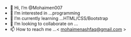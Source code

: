 - 👋 Hi, I’m @Mohaimen007
- 👀 I’m interested in ...programming 
- 🌱 I’m currently learning ...HTML/CSS/Bootstrap
- 💞️ I’m looking to collaborate on ...
- 📫 How to reach me ...< mohaimenashfaq@gmail.com >

<!---
Mohaimen007/Mohaimen007 is a ✨ special ✨ repository because its `README.md` (this file) appears on your GitHub profile.
You can click the Preview link to take a look at your changes.
--->
